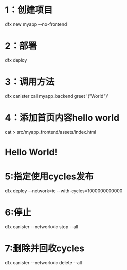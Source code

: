 # 1：创建项目
 dfx new myapp --no-frontend
 
# 2：部署
dfx deploy

# 3：调用方法
dfx canister call myapp_backend greet '("World")'

# 4：添加首页内容hello world
cat > src/myapp_frontend/assets/index.html
<html><body><h1>Hello World!</h1></body></html>

# 5:指定使用cycles发布
 dfx deploy --network=ic --with-cycles=1000000000000

# 6:停止
dfx canister --network=ic stop --all

# 7:删除并回收cycles
dfx canister --network=ic delete --all